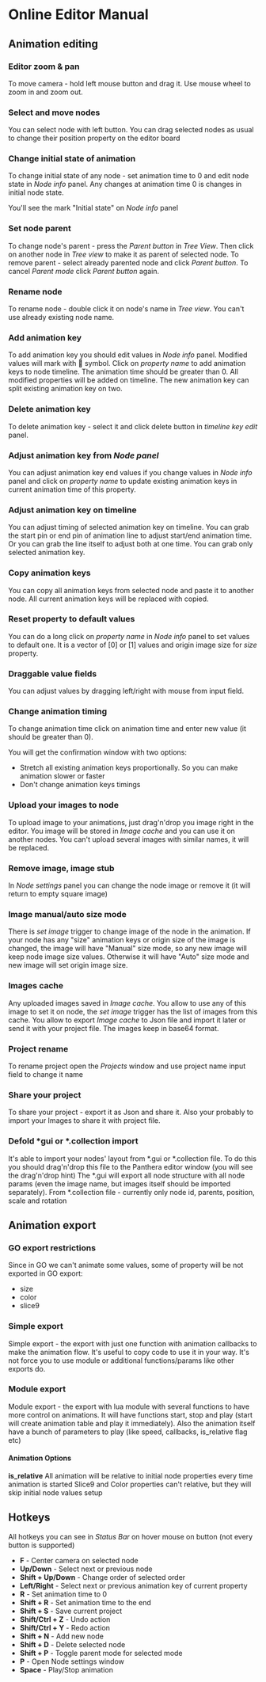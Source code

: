 # Online Editor Manual

## Animation editing

### Editor zoom & pan

To move camera - hold left mouse button and drag it. Use mouse wheel to zoom in and zoom out.


### Select and move nodes

You can select node with left button. You can drag selected nodes as usual to change their position property on the editor board


### Change initial state of animation

To change initial state of any node - set animation time to 0 and edit node state in _Node info_ panel. Any changes at animation time 0 is changes in initial node state.

You'll see the mark "Initial state" on _Node info_ panel


### Set node parent

To change node's parent - press the _Parent button_ in _Tree View_. Then click on another node in _Tree view_ to make it as parent of selected node.
To remove parent - select already parented node and click _Parent button_.
To cancel _Parent mode_ click _Parent button_ again.


### Rename node

To rename node - double click it on node's name in _Tree view_. You can't use already existing node name.


### Add animation key

To add animation key you should edit values in _Node info_ panel. Modified values will mark with 🔸 symbol. Click on _property name_ to add animation keys to node timeline.
The animation time should be greater than 0. All modified properties will be added on timeline.
The new animation key can split existing animation key on two.


### Delete animation key

To delete animation key - select it and click delete button in _timeline key edit_ panel.


### Adjust animation key from _Node panel_

You can adjust animation key end values if you change values in _Node info_ panel and click on _property name_ to update existing animation keys in current animation time of this property.


### Adjust animation key on timeline

You can adjust timing of selected animation key on timeline. You can grab the start pin or end pin of animation line to adjust start/end animation time. Or you can grab the line itself to adjust both at one time.
You can grab only selected animation key.


### Copy animation keys

You can copy all animation keys from selected node and paste it to another node. All current animation keys will be replaced with copied.


### Reset property to default values

You can do a long click on _property name_ in _Node info_ panel to set values to default one. It is a vector of [0] or [1] values and origin image size for _size_ property.


### Draggable value fields

You can adjust values by dragging left/right with mouse from input field.


### Change animation timing

To change animation time click on animation time and enter new value (it should be greater than 0).

You will get the confirmation window with two options:
- Stretch all existing animation keys proportionally. So you can make animation slower or faster
- Don't change animation keys timings


### Upload your images to node

To upload image to your animations, just drag'n'drop you image right in the editor. You image will be stored in _Image cache_ and you can use it on another nodes. You can't upload several images with similar names, it will be replaced.


### Remove image, image stub

In _Node settings_ panel you can change the node image or remove it (it will return to empty square image)


### Image manual/auto size mode

There is _set image_ trigger to change image of the node in the animation. If your node has any "size" animation keys or origin size of the image is changed, the image will have "Manual" size mode, so any new image will keep node image size values.
Otherwise it will have "Auto" size mode and new image will set origin image size.


### Images cache

Any uploaded images saved in _Image cache_. You allow to use any of this image to set it on node, the _set image_ trigger has the list of images from this cache.
You allow to export _Image cache_ to Json file and import it later or send it with your project file. The images keep in base64 format.


### Project rename

To rename project open the _Projects_ window and use project name input field to change it name


### Share your project

To share your project - export it as Json and share it. Also your probably to import your Images to share it with project file.


### Defold *gui or *.collection import
It's able to import your nodes' layout from *.gui or *.collection file. To do this you should drag'n'drop this file to the Panthera editor window (you will see the drag'n'drop hint)
The *.gui will export all node structure with all node params (even the image name, but images itself should be imported separately).
From *.collection file - currently only node id, parents, position, scale and rotation


## Animation export

### GO export restrictions

Since in GO we can't animate some values, some of property will be not exported in GO export:
 - size
 - color
 - slice9


### Simple export

Simple export - the export with just one function with animation callbacks to make the animation flow.
It's useful to copy code to use it in your way. It's not force you to use module or additional functions/params like other exports do.


### Module export

Module export - the export with lua module with several functions to have more control on animations. It will have functions start, stop and play (start will create animation table and play it immediately). Also the animation itself have a bunch of parameters to play (like speed, callbacks, is_relative flag etc)

#### Animation Options

**is_relative**
All animation will be relative to initial node properties every time animation is started
Slice9 and Color properties can't relative, but they will skip initial node values setup


## Hotkeys

All hotkeys you can see in _Status Bar_ on hover mouse on button (not every button is supported)

- **F** - Center camera on selected node
- **Up/Down** - Select next or previous node
- **Shift + Up/Down** - Change order of selected order
- **Left/Right** - Select next or previous animation key of current property
- **R** - Set animation time to 0
- **Shift + R** - Set animation time to the end
- **Shift + S** - Save current project
- **Shift/Ctrl + Z** - Undo action
- **Shift/Ctrl + Y** - Redo action
- **Shift + N** - Add new node
- **Shift + D** - Delete selected node
- **Shift + P** - Toggle parent mode for selected mode
- **P** - Open Node settings window
- **Space** - Play/Stop animation
